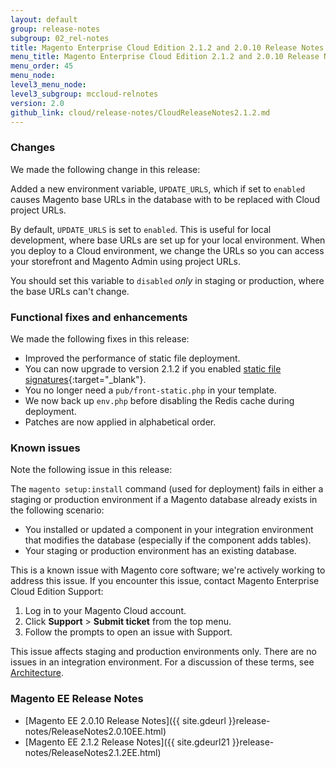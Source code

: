 ```yaml
---
layout: default
group: release-notes
subgroup: 02_rel-notes
title: Magento Enterprise Cloud Edition 2.1.2 and 2.0.10 Release Notes
menu_title: Magento Enterprise Cloud Edition 2.1.2 and 2.0.10 Release Notes
menu_order: 45
menu_node:
level3_menu_node:
level3_subgroup: mccloud-relnotes
version: 2.0
github_link: cloud/release-notes/CloudReleaseNotes2.1.2.md
---
```


### Changes
We made the following change in this release:

Added a new environment variable, `UPDATE_URLS`, which if set to `enabled` causes Magento base URLs in the database with to be replaced with Cloud project URLs.

By default, `UPDATE_URLS` is set to `enabled`. This is useful for local development, where base URLs are set up for your local environment. When you deploy to a Cloud environment, we change the URLs so you can access your storefront and Magento Admin using project URLs.

You should set this variable to `disabled` *only* in staging or production, where the base URLs can't change.

### Functional fixes and enhancements
We made the following fixes in this release:

*   Improved the performance of static file deployment.
*	You can now upgrade to version 2.1.2 if you enabled [static file signatures](http://docs.magento.com/m2/ee/user_guide/system/static-file-signature.html){:target="_blank"}.
*   You no longer need a `pub/front-static.php` in your template.
*   We now back up `env.php` before disabling the Redis cache during deployment.
*   Patches are now applied in alphabetical order.

### Known issues
Note the following issue in this release:

The `magento setup:install` command (used for deployment) fails in either a staging or production environment if a Magento database already exists in the following scenario:

*   You installed or updated a component in your integration environment that modifies the database (especially if the component adds tables).
*   Your staging or production environment has an existing database.

This is a known issue with Magento core software; we're actively working to address this issue. If you encounter this issue, contact Magento Enterprise Cloud Edition Support:

1.  Log in to your Magento Cloud account.
2.  Click **Support** > **Submit ticket** from the top menu.
3.  Follow the prompts to open an issue with Support.

<div class="bs-callout bs-callout-warning">
    <p>This issue affects staging and production environments only. There are no issues in an integration environment. For a discussion of these terms, see <a href="{{ page.baseurl }}cloud/reference/discover-arch.html#cloud-arch.html">Architecture</a>.</p>
</div>

### Magento EE Release Notes
*	[Magento EE 2.0.10 Release Notes]({{ site.gdeurl }}release-notes/ReleaseNotes2.0.10EE.html)
*	[Magento EE 2.1.2 Release Notes]({{ site.gdeurl21 }}release-notes/ReleaseNotes2.1.2EE.html)
